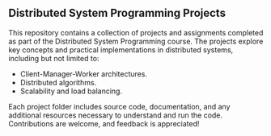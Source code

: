
## Distributed System Programming Projects

This repository contains a collection of projects and assignments completed as part of the Distributed System Programming course. The projects explore key concepts and practical implementations in distributed systems, including but not limited to:

  -	Client-Manager-Worker architectures.
  -	Distributed algorithms.
  -	Scalability and load balancing.

Each project folder includes source code, documentation, and any additional resources necessary to understand and run the code. Contributions are welcome, and feedback is appreciated!
